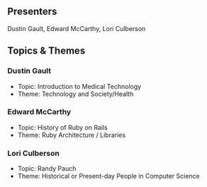 ## Presenters

Dustin Gault, Edward McCarthy, Lori Culberson

## Topics & Themes

### Dustin Gault

* Topic: Introduction to Medical Technology
* Theme: Technology and Society/Health

### Edward McCarthy

* Topic: History of Ruby on Rails
* Theme: Ruby Architecture / Libraries

### Lori Culberson

* Topic: Randy Pauch
* Theme: Historical or Present-day People in Computer Science
